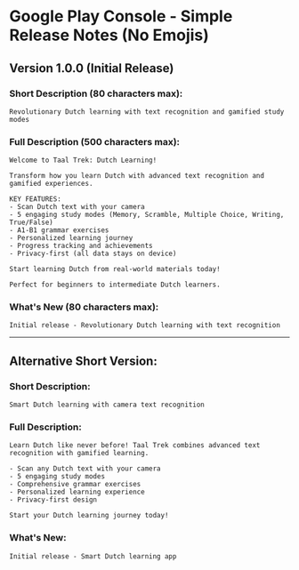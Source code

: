 # Google Play Console - Simple Release Notes (No Emojis)

## Version 1.0.0 (Initial Release)

### Short Description (80 characters max):
```
Revolutionary Dutch learning with text recognition and gamified study modes
```

### Full Description (500 characters max):
```
Welcome to Taal Trek: Dutch Learning!

Transform how you learn Dutch with advanced text recognition and gamified experiences.

KEY FEATURES:
- Scan Dutch text with your camera
- 5 engaging study modes (Memory, Scramble, Multiple Choice, Writing, True/False)
- A1-B1 grammar exercises
- Personalized learning journey
- Progress tracking and achievements
- Privacy-first (all data stays on device)

Start learning Dutch from real-world materials today!

Perfect for beginners to intermediate Dutch learners.
```

### What's New (80 characters max):
```
Initial release - Revolutionary Dutch learning with text recognition
```

---

## Alternative Short Version:

### Short Description:
```
Smart Dutch learning with camera text recognition
```

### Full Description:
```
Learn Dutch like never before! Taal Trek combines advanced text recognition with gamified learning.

- Scan any Dutch text with your camera
- 5 engaging study modes
- Comprehensive grammar exercises
- Personalized learning experience
- Privacy-first design

Start your Dutch learning journey today!
```

### What's New:
```
Initial release - Smart Dutch learning app
```
